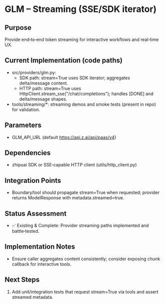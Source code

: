 # GLM – Streaming (SSE/SDK iterator)

## Purpose
Provide end‑to‑end token streaming for interactive workflows and real‑time UX.

## Current Implementation (code paths)
- src/providers/glm.py:
  - SDK path: stream=True uses SDK iterator; aggregates delta/message content.
  - HTTP path: stream=True uses HttpClient.stream_sse("/chat/completions"); handles [DONE] and delta/message shapes.
- tools/streaming/*: streaming demos and smoke tests (present in repo) for validation.

## Parameters
- GLM_API_URL (default https://api.z.ai/api/paas/v4)

## Dependencies
- zhipuai SDK or SSE‑capable HTTP client (utils/http_client.py)

## Integration Points
- Boundary/tool should propagate stream=True when requested; provider returns ModelResponse with metadata.streamed=true.

## Status Assessment
- ✅ Existing & Complete: Provider streaming paths implemented and battle‑tested.

## Implementation Notes
- Ensure caller aggregates content consistently; consider exposing chunk callback for interactive tools.

## Next Steps
1) Add unit/integration tests that request stream=True via tools and assert streamed metadata.

